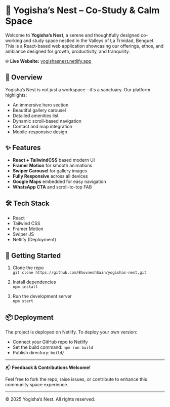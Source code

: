 # 🪷 Yogisha’s Nest – Co-Study & Calm Space

Welcome to **Yogisha’s Nest**, a serene and thoughtfully designed co-working and study space nestled in the Valleys of La Trinidad, Benguet. This is a React-based web application showcasing our offerings, ethos, and ambiance designed for growth, productivity, and tranquility.

🌐 **Live Website:** [yogishasnest.netlify.app](https://yogishasnest.netlify.app/)

## 📸 Overview

Yogisha’s Nest is not just a workspace—it's a sanctuary. Our platform highlights:
- An immersive hero section
- Beautiful gallery carousel
- Detailed amenities list
- Dynamic scroll-based navigation
- Contact and map integration
- Mobile-responsive design

## ✨ Features

- **React + TailwindCSS** based modern UI
- **Framer Motion** for smooth animations
- **Swiper Carousel** for gallery images
- **Fully Responsive** across all devices
- **Google Maps** embedded for easy navigation
- **WhatsApp CTA** and scroll-to-top FAB

## 🛠️ Tech Stack

- React
- Tailwind CSS
- Framer Motion
- Swiper JS
- Netlify (Deployment)

## 🚀 Getting Started

1. Clone the repo  
   `git clone https://github.com/BhuvneshSain/yogishas-nest.git`

2. Install dependencies  
   `npm install`

3. Run the development server  
   `npm start`

## 📦 Deployment

The project is deployed on Netlify. To deploy your own version:

- Connect your GitHub repo to Netlify
- Set the build command: `npm run build`
- Publish directory: `build/`

---

📬 **Feedback & Contributions Welcome!**

Feel free to fork the repo, raise issues, or contribute to enhance this community space experience.

---
© 2025 Yogisha’s Nest. All rights reserved.
